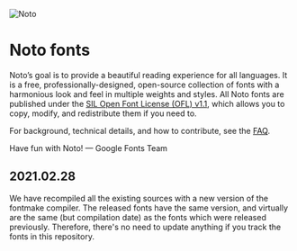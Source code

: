 ![Noto](images/noto.png)

# Noto fonts

Noto’s goal is to provide a beautiful reading experience for all languages. It is a free, professionally-designed, open-source collection of fonts with a harmonious look and feel in multiple weights and styles. All Noto fonts are published under the [SIL Open Font License (OFL) v1.1](http://scripts.sil.org/OFL), which allows you to copy, modify, and redistribute them if you need to.

For background, technical details, and how to contribute, see the [FAQ](FAQ.md).

Have fun with Noto! — Google Fonts Team

## 2021.02.28

We have recompiled all the existing sources with a new version of the fontmake compiler. The released fonts have the same version, and virtually are the same (but compilation date) as the fonts which were released previously. Therefore, there's no need to update anything if you track the fonts in this repository.
